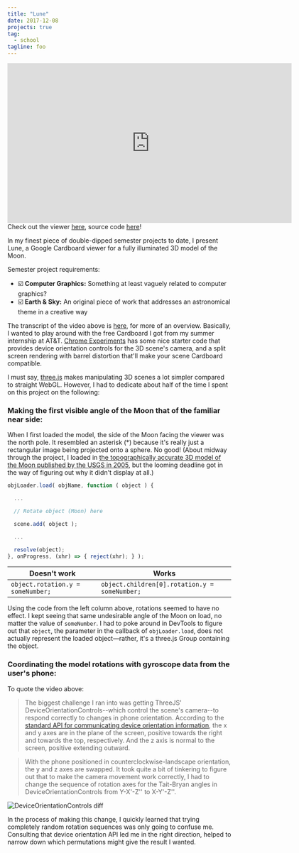 ```yaml
---
title: "Lune"
date: 2017-12-08
projects: true
tag:
  - school
tagline: foo
---
```


<iframe src="https://player.vimeo.com/video/246562417" width="640" height="360" frameborder="0" webkitallowfullscreen mozallowfullscreen allowfullscreen></iframe>
<figcaption>Check out the viewer <a href="https://dawneraq.github.io/Lune/">here</a>, source code <a href="https://github.com/dawneraq/Lune">here</a>!</figcaption>

In my finest piece of double-dipped semester projects to date, I present Lune, a Google Cardboard viewer for a fully illuminated 3D model of the Moon.

Semester project requirements:

- ☑️ **Computer Graphics:** Something at least vaguely related to computer graphics?
- ️️️☑️️ **Earth & Sky:** An original piece of work that addresses an astronomical theme in a creative way

The transcript of the video above is [here](https://github.com/dawneraq/Lune/blob/master/CG-presentation.md), for more of an overview. Basically, I wanted to play around with the free Cardboard I got from my summer internship at AT&T. [Chrome Experiments](https://vr.chromeexperiments.com/) has some nice starter code that provides device orientation controls for the 3D scene's camera, and a split screen rendering with barrel distortion that'll make your scene Cardboard compatible.

I must say, [three.js](https://threejs.org/) makes manipulating 3D scenes a lot simpler compared to straight WebGL. However, I had to dedicate about half of the time I spent on this project on the following:

### Making the first visible angle of the Moon that of the familiar near side:

When I first loaded the model, the side of the Moon facing the viewer was the north pole. It resembled an asterisk (\*) because it's really just a rectangular image being projected onto a sphere. No good! (About midway through the project, I loaded in [the topographically accurate 3D model of the Moon published by the USGS in 2005](https://pubs.usgs.gov/of/2006/1367/), but the looming deadline got in the way of figuring out why it didn't display at all.)

```js
objLoader.load( objName, function ( object ) {

  ...

  // Rotate object (Moon) here

  scene.add( object );

  ...

  resolve(object);
}, onProgress, (xhr) => { reject(xhr); } );
```

| Doesn't work                      | Works                                         |
| --------------------------------- | --------------------------------------------- |
| `object.rotation.y = someNumber;` | `object.children[0].rotation.y = someNumber;` |

Using the code from the left column above, rotations seemed to have no effect. I kept seeing that same undesirable angle of the Moon on load, no matter the value of `someNumber`. I had to poke around in DevTools to figure out that `object`, the parameter in the callback of `objLoader.load`, does not actually represent the loaded object&mdash;rather, it's a three.js Group containing the object.

### Coordinating the model rotations with gyroscope data from the user's phone:

To quote the video above:

> The biggest challenge I ran into was getting ThreeJS' DeviceOrientationControls--which control the scene's camera--to respond correctly to changes in phone orientation. According to the [standard API for communicating device orientation information](https://developers.google.com/web/fundamentals/native-hardware/device-orientation/), the x and y axes are in the plane of the screen, positive towards the right and towards the top, respectively. And the z axis is normal to the screen, positive extending outward.

> With the phone positioned in counterclockwise-landscape orientation, the y and z axes are swapped. It took quite a bit of tinkering to figure out that to make the camera movement work correctly, I had to change the sequence of rotation axes for the Tait-Bryan angles in DeviceOrientationControls from Y-X'-Z'' to X-Y'-Z''.

![DeviceOrientationControls diff](https://raw.githubusercontent.com/dawneraq/gh-pages-resources/master/orientation-diff.png)

In the process of making this change, I quickly learned that trying completely random rotation sequences was only going to confuse me. Consulting that device orientation API led me in the right direction, helped to narrow down which permutations might give the result I wanted.
